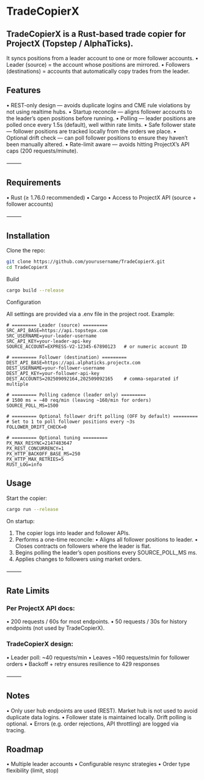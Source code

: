 # TradeCopierX

## TradeCopierX is a Rust-based trade copier for ProjectX (Topstep / AlphaTicks).
It syncs positions from a leader account to one or more follower accounts.
•	Leader (source) = the account whose positions are mirrored.
•	Followers (destinations) = accounts that automatically copy trades from the leader.

## Features
•	REST-only design — avoids duplicate logins and CME rule violations by not using realtime hubs.
•	Startup reconcile — aligns follower accounts to the leader’s open positions before running.
•	Polling — leader positions are polled once every 1.5s (default), well within rate limits.
•	Safe follower state — follower positions are tracked locally from the orders we place.
•	Optional drift check — can poll follower positions to ensure they haven’t been manually altered.
•	Rate-limit aware — avoids hitting ProjectX’s API caps (200 requests/minute).

⸻

## Requirements
•	Rust (≥ 1.76.0 recommended)
•	Cargo
•	Access to ProjectX API (source + follower accounts)

⸻

## Installation

Clone the repo:
```bash
git clone https://github.com/yourusername/TradeCopierX.git
cd TradeCopierX
```
Build
```bash
cargo build --release
```

Configuration

All settings are provided via a .env file in the project root.
Example:
```dotenv
# ========= Leader (source) =========
SRC_API_BASE=https://api.topstepx.com
SRC_USERNAME=your-leader-username
SRC_API_KEY=your-leader-api-key
SOURCE_ACCOUNT=EXPRESS-V2-12345-67890123   # or numeric account ID

# ========= Follower (destination) =========
DEST_API_BASE=https://api.alphaticks.projectx.com
DEST_USERNAME=your-follower-username
DEST_API_KEY=your-follower-api-key
DEST_ACCOUNTS=202509092164,202509092165    # comma-separated if multiple

# ========= Polling cadence (leader only) =========
# 1500 ms = ~40 req/min (leaving ~160/min for orders)
SOURCE_POLL_MS=1500

# ========= Optional follower drift polling (OFF by default) =========
# Set to 1 to poll follower positions every ~3s
FOLLOWER_DRIFT_CHECK=0

# ========= Optional tuning =========
PX_MAX_RESYNC=2147483647
PX_REST_CONCURRENCY=1
PX_HTTP_BACKOFF_BASE_MS=250
PX_HTTP_MAX_RETRIES=5
RUST_LOG=info
```
## Usage
Start the copier:
```bash
cargo run --release
```

On startup:
1.	The copier logs into leader and follower APIs.
2.	Performs a one-time reconcile:
•	Aligns all follower positions to leader.
•	Closes contracts on followers where the leader is flat.
3.	Begins polling the leader’s open positions every SOURCE_POLL_MS ms.
4.	Applies changes to followers using market orders.

⸻

## Rate Limits

### Per ProjectX API docs:
•	200 requests / 60s for most endpoints.
•	50 requests / 30s for history endpoints (not used by TradeCopierX).

### TradeCopierX design:
•	Leader poll: ~40 requests/min
•	Leaves ~160 requests/min for follower orders
•	Backoff + retry ensures resilience to 429 responses

⸻

## Notes
•	Only user hub endpoints are used (REST). Market hub is not used to avoid duplicate data logins.
•	Follower state is maintained locally. Drift polling is optional.
•	Errors (e.g. order rejections, API throttling) are logged via tracing.

## Roadmap
•	Multiple leader accounts
•	Configurable resync strategies
•	Order type flexibility (limit, stop)